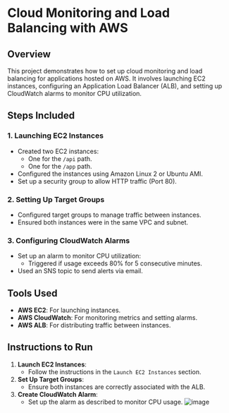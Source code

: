 # Cloud Monitoring and Load Balancing with AWS
## Overview
This project demonstrates how to set up cloud monitoring and load balancing for applications hosted on AWS. It involves launching EC2 instances, configuring an Application Load Balancer (ALB), and setting up CloudWatch alarms to monitor CPU utilization.



## Steps Included

### 1. Launching EC2 Instances
- Created two EC2 instances:
  - One for the `/api` path.
  - One for the `/app` path.
- Configured the instances using Amazon Linux 2 or Ubuntu AMI.
- Set up a security group to allow HTTP traffic (Port 80).

### 2. Setting Up Target Groups
- Configured target groups to manage traffic between instances.
- Ensured both instances were in the same VPC and subnet.

### 3. Configuring CloudWatch Alarms
- Set up an alarm to monitor CPU utilization:
  - Triggered if usage exceeds 80% for 5 consecutive minutes.
- Used an SNS topic to send alerts via email.



## Tools Used
- **AWS EC2**: For launching instances.
- **AWS CloudWatch**: For monitoring metrics and setting alarms.
- **AWS ALB**: For distributing traffic between instances.


## Instructions to Run
1. **Launch EC2 Instances**:
   - Follow the instructions in the `Launch EC2 Instances` section.
2. **Set Up Target Groups**:
   - Ensure both instances are correctly associated with the ALB.
3. **Create CloudWatch Alarm**:
   - Set up the alarm as described to monitor CPU usage.
![image](https://github.com/user-attachments/assets/ea3eb44d-616e-4637-82dc-4429665052f3)

